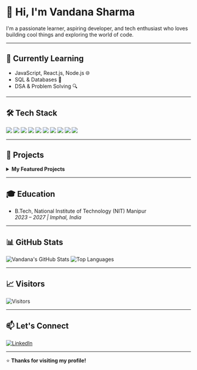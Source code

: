 # 👋 Hi, I'm Vandana Sharma

I'm a passionate learner, aspiring developer, and tech enthusiast who loves building cool things and exploring the world of code.

---

## 🌱 Currently Learning

- JavaScript, React.js, Node.js 🌐  
- SQL & Databases 💾  
- DSA & Problem Solving 🔍

---

## 🛠️ Tech Stack

<p>
  <img src="https://img.shields.io/badge/HTML5-E34F26?style=flat-square&logo=html5&logoColor=white"/>
  <img src="https://img.shields.io/badge/CSS3-1572B6?style=flat-square&logo=css3&logoColor=white"/>
  <img src="https://img.shields.io/badge/JavaScript-F7DF1E?style=flat-square&logo=javascript&logoColor=black"/>
  <img src="https://img.shields.io/badge/React-20232A?style=flat-square&logo=react&logoColor=61DAFB"/>
  <img src="https://img.shields.io/badge/Node.js-339933?style=flat-square&logo=node-dot-js&logoColor=white"/>
  <img src="https://img.shields.io/badge/Python-3776AB?style=flat-square&logo=python&logoColor=white"/>
  <img src="https://img.shields.io/badge/MySQL-4479A1?style=flat-square&logo=mysql&logoColor=white"/>
  <img src="https://img.shields.io/badge/Git-F05032?style=flat-square&logo=git&logoColor=white"/>
  <img src="https://img.shields.io/badge/GitHub-181717?style=flat-square&logo=github&logoColor=white"/>
  <img src="https://img.shields.io/badge/VSCode-007ACC?style=flat-square&logo=visual-studio-code&logoColor=white"/>
</p>

---

## 🚀 Projects

<details>
<summary><b>My Featured Projects</b></summary>

- 🧮 **Currency Converter App** – [Live Demo](https://your-currency-demo.vercel.app) | [GitHub](https://github.com/vandanasharma/currency-converter)
- ✅ **To-do List App** – [Live Demo](https://your-todo-app.vercel.app) | [GitHub](https://github.com/vandanasharma/todo-app)
- 🎮 **Simon Game** – [Live Demo](https://your-simon-game.vercel.app) | [GitHub](https://github.com/vandanasharma/simon-game)
- 🐉 **iDragon Game** – [Live Demo](https://your-idragon-game.vercel.app) | [GitHub](https://github.com/vandanasharma/idragon-game)

</details>

---

## 🎓 Education

- B.Tech, National Institute of Technology (NIT) Manipur  
  *2023 – 2027 | Imphal, India*

---

## 📊 GitHub Stats

![Vandana's GitHub Stats](https://github-readme-stats.vercel.app/api?username=vandanasharma&show_icons=true&theme=radical)
![Top Languages](https://github-readme-stats.vercel.app/api/top-langs/?username=vandanasharma&layout=compact&theme=radical)

---

## 📈 Visitors

![Visitors](https://komarev.com/ghpvc/?username=vandanasharma&color=brightgreen)

---

## 📫 Let's Connect

[![LinkedIn](https://img.shields.io/badge/LinkedIn-blue?style=flat-square&logo=linkedin&logoColor=white)](https://www.linkedin.com/in/vandana-sharma-2baba6205/)

---

⭐ **Thanks for visiting my profile!**
